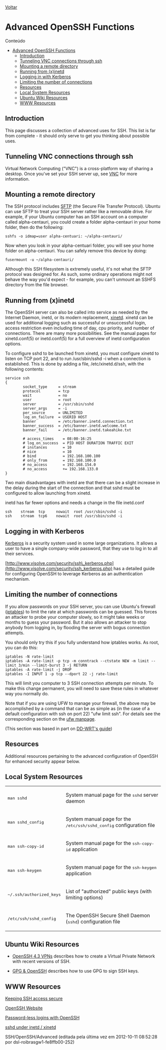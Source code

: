 [Voltar](OpenSSH_Guide.md)

# Advanced OpenSSH Functions

Conteúdo
- [Advanced OpenSSH Functions](#advanced-openssh-functions)
  - [Introduction](#introduction)
  - [Tunneling VNC connections through ssh](#tunneling-vnc-connections-through-ssh)
  - [Mounting a remote directory](#mounting-a-remote-directory)
  - [Running from (x)inetd](#running-from-xinetd)
  - [Logging in with Kerberos](#logging-in-with-kerberos)
  - [Limiting the number of connections](#limiting-the-number-of-connections)
  - [Resources](#resources)
  - [Local System Resources](#local-system-resources)
  - [Ubuntu Wiki Resources](#ubuntu-wiki-resources)
  - [WWW Resources](#www-resources)


## Introduction

This page discusses a collection of advanced uses for SSH. This list is far from complete - it should only serve to get you thinking about possible uses.

## Tunneling VNC connections through ssh

Virtual Network Computing ("VNC") is a cross-platform way of sharing a desktop. Once you've set your SSH server up, see [VNC](https://help.ubuntu.com/community/VNC) for more information.

## Mounting a remote directory

The SSH protocol includes [SFTP](http://en.wikipedia.org/wiki/SSH_file_transfer_protocol) (the Secure File Transfer Protocol). Ubuntu can use SFTP to treat your SSH server rather like a removable drive. For example, if your Ubuntu computer has an SSH account on a computer called alpha-centauri, you could create a folder alpha-centauri in your home folder, then do the following:

```
sshfs -o idmap=user alpha-centuari: ~/alpha-centauri/
```

Now when you look in your alpha-centuari folder, you will see your home folder on alpha-centauri. You can safely remove this device by doing:

```
fusermount -u ~/alpha-centauri/
```

Although this SSH filesystem is extremely useful, it's not what the SFTP protocol was designed for. As such, some ordinary operations might not behave the way you'd expect - for example, you can't unmount an SSHFS directory from the file browser.

## Running from (x)inetd

The OpenSSH server can also be called into service as needed by the Internet Daemon, inetd, or its modern replacement, [xinetd](http://en.wikipedia.org/wiki/Xinetd). xinetd can be used for additional logging such as successful or unsuccessful login, access restriction even including time of day, cpu priority, and number of connections. There are many more possibilities. See the manual pages for xinetd.conf(5) or inetd.conf(5) for a full overview of inetd configuration options.

To configure sshd to be launched from xinetd, you must configure xinetd to listen on TCP port 22, and to run /usr/sbin/sshd -i when a connection is established. This is done by adding a file, /etc/xinetd.d/ssh, with the following contents:

```
service ssh
{
        socket_type     = stream
        protocol        = tcp
        wait            = no
        user            = root
        server          = /usr/sbin/sshd
        server_args     = -i
        per_source      = UNLIMITED
        log_on_failure  = USERID HOST
        banner          = /etc/banner.inetd.connection.txt
        banner_success  = /etc/banner.inetd.welcome.txt 
        banner_fail     = /etc/banner.inetd.takeahike.txt

        # access_times    = 08:00-16:25
        # log_on_success  = PID HOST DURATION TRAFFIC EXIT
        # instances       = 10
        # nice            = 10
        # bind            = 192.168.100.100
        # only_from       = 192.168.100.0
        # no_access       = 192.168.154.0
        # no_access       += 192.168.133.0
}
```

Two main disadvantages with inetd are that there can be a slight increase in the delay during the start of the connection and that sshd must be configured to allow launching from xinetd.

inetd has far fewer options and needs a change in the file inetd.conf

```
ssh    stream  tcp     nowait  root /usr/sbin/sshd -i
ssh    stream  tcp6    nowait  root /usr/sbin/sshd -i
```

## Logging in with Kerberos

[Kerberos](https://help.ubuntu.com/community/Kerberos) is a security system used in some large organizations. It allows a user to have a single company-wide password, that they use to log in to all their services.

[http://www.visolve.com/security/ssh\_kerberos.php](http://www.visolve.com/security/ssh_kerberos.php) has a detailed guide for configuring OpenSSH to leverage Kerberos as an authentication mechanism.

## Limiting the number of connections

If you allow passwords on your SSH server, you can use Ubuntu's firewall ([iptables](https://help.ubuntu.com/community/IptablesHowTo)) to limit the rate at which passwords can be guessed. This forces an attacker to probe your computer slowly, so it might take weeks or months to guess your password. But it also allows an attacker to stop anybody from logging in, by flooding the server with bogus connection attempts.

You should only try this if you fully understand how iptables works. As root, you can do this:

```
iptables -N rate-limit
iptables -A rate-limit -p tcp -m conntrack --ctstate NEW -m limit --limit 3/min --limit-burst 3 -j RETURN
iptables -A rate-limit -j DROP
iptables -I INPUT 1 -p tcp --dport 22 -j rate-limit
```

This will limit you computer to 3 SSH connection attempts per minute. To make this change permanent, you will need to save these rules in whatever way you normally do.

Note that if you are using UFW to manage your firewall, the above may be accomplished by a command that can be as simple as (in the case of a default configuration with ssh on port 22) "ufw limit ssh". For details see the corresponding section on the [ufw manpage](http://manpages.ubuntu.com/manpages/lucid/en/man8/ufw.8.html).

(This section was based in part on [DD-WRT's guide](http://www.dd-wrt.com/wiki/index.php/Preventing_Brute_Force_Attacks))

## Resources

Additional resources pertaining to the advanced configuration of OpenSSH for enhanced security appear below.

## Local System Resources

<table><tbody><tr><td><p><tt>man&nbsp;sshd</tt></p></td><td><p>System manual page for the <tt>sshd</tt> server daemon</p></td></tr><tr><td><span id="line-103"></span><p><tt>man&nbsp;sshd_config</tt></p></td><td><p>System manual page for the <tt>/etc/ssh/sshd_config</tt> configuration file</p></td></tr><tr><td><span id="line-104"></span><p><tt>man&nbsp;ssh-copy-id</tt></p></td><td><p>System manual page for the <tt>ssh-copy-id</tt> application</p></td></tr><tr><td><span id="line-105"></span><p><tt>man&nbsp;ssh-keygen</tt></p></td><td><p>System manual page for the <tt>ssh-keygen</tt> application</p></td></tr><tr><td><span id="line-106"></span><p><tt>~/.ssh/authorized_keys</tt></p></td><td><p>List of "authorized" public keys (with limiting options)</p></td></tr><tr><td><span id="line-107"></span><p><tt>/etc/ssh/sshd_config</tt></p></td><td><p>The OpenSSH Secure Shell Daemon (<tt>sshd</tt>) configuration file</p></td></tr></tbody></table>

## Ubuntu Wiki Resources

-   [OpenSSH 4.3 VPNs](https://help.ubuntu.com/community/SSH_VPN) describes how to create a Virtual Private Network with recent versions of SSH.
    
-   [GPG & OpenSSH](https://help.ubuntu.com/community/GPGsigningforSSHHowTo) describes how to use GPG to sign SSH keys.
    

## WWW Resources

[Keeping SSH access secure](http://www.debian-administration.org/articles/87)

[OpenSSH Website](http://www.openssh.org/)

[Password-less logins with OpenSSH](http://www.debian-administration.org/articles/152)

[sshd under inetd / xinetd](http://en.wikibooks.org/wiki/OpenSSH/Server#sshd_under_inetd_.2F_xinetd)

SSH/OpenSSH/Advanced (editada pela última vez em 2012-10-11 08:52:28 por dsl-roibrasgw1-fe8ffb00-252)
